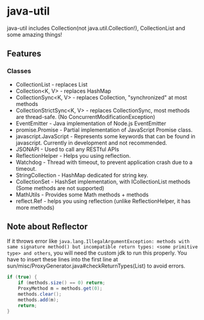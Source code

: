 # java-util
java-util includes Collection(not java.util.Collection!), CollectionList and some amazing things!

## Features

### Classes

- CollectionList<V> - replaces List
- Collection<K, V> - replaces HashMap
- CollectionSync<K, V> - replaces Collection, "synchronized" at most methods
- CollectionStrictSync<K, V> - replaces CollectionSync, most methods are thread-safe. (No ConcurrentModificationException)
- EventEmitter - Java implementation of Node.js EventEmitter
- promise.Promise - Partial implementation of JavaScript Promise class.
- javascript.JavaScript - Represents some keywords that can be found in javascript. Currently in development and not recommended.
- JSONAPI - Used to call any RESTful APIs
- ReflectionHelper - Helps you using reflection.
- Watchdog - Thread with timeout, to prevent application crash due to a timeout.
- StringCollection - HashMap dedicated for string key.
- CollectionSet - HashSet implementation, with ICollectionList methods (Some methods are not supported)
- MathUtils - Provides some Math methods + methods
- reflect.Ref - helps you using reflection (unlike ReflectionHelper, it has more methods)

## Note about Reflector
If it throws error like `java.lang.IllegalArgumentException: methods with same signature method() but incompatible return types: <some primitive type> and others`, you will need the custom jdk to run this properly.
You have to insert these lines into the first line at sun/misc/ProxyGenerator.java#checkReturnTypes(List) to avoid errors.
```java
if (true) {
    if (methods.size() == 0) return;
    ProxyMethod m = methods.get(0);
    methods.clear();
    methods.add(m);
    return;
}
```
